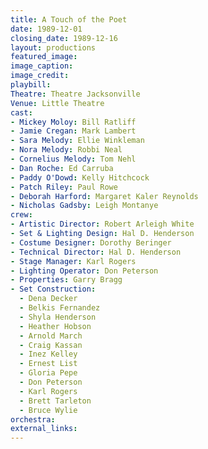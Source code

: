 ```yaml
---
title: A Touch of the Poet
date: 1989-12-01
closing_date: 1989-12-16
layout: productions
featured_image:
image_caption:
image_credit:
playbill:
Theatre: Theatre Jacksonville
Venue: Little Theatre
cast:
- Mickey Moloy: Bill Ratliff
- Jamie Cregan: Mark Lambert
- Sara Melody: Ellie Winkleman
- Nora Melody: Robbi Neal
- Cornelius Melody: Tom Nehl
- Dan Roche: Ed Carruba
- Paddy O'Dowd: Kelly Hitchcock
- Patch Riley: Paul Rowe
- Deborah Harford: Margaret Kaler Reynolds
- Nicholas Gadsby: Leigh Montanye
crew:
- Artistic Director: Robert Arleigh White
- Set & Lighting Design: Hal D. Henderson
- Costume Designer: Dorothy Beringer
- Technical Director: Hal D. Henderson
- Stage Manager: Karl Rogers
- Lighting Operator: Don Peterson
- Properties: Garry Bragg
- Set Construction:
  - Dena Decker
  - Belkis Fernandez
  - Shyla Henderson
  - Heather Hobson
  - Arnold March
  - Craig Kassan
  - Inez Kelley
  - Ernest List
  - Gloria Pepe
  - Don Peterson
  - Karl Rogers
  - Brett Tarleton
  - Bruce Wylie
orchestra:
external_links:
---
```

